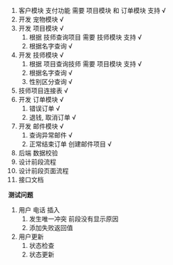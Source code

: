 1. 客户模块 支付功能 需要 项目模块 和 订单模块 支持 √
2. 开发 宠物模块 √
3. 开发 项目模块 √
   1. 根据 技师查询项目 需要 技师模块 支持 √
   2. 根据名字查询 √
4. 开发 技师模块 √
   1. 根据 项目查询技师 需要 项目模块 支持 √
   2. 根据名字查询 √
   3. 性别区分查询 √
5. 技师项目连接表 √
6. 开发 订单模块 √
   1. 错误订单 √
   2. 退钱, 取消订单  √
7. 开发 邮件模块 √
   1. 查询异常邮件 √
   2. 正常结束订单 创建邮件项目 √
8. 后端 数据校验 
9. 设计前段流程
10. 设计前段页面流程
11. 接口文档





**测试问题**

1. 用户 电话 插入 
   1. 发生唯一冲突 前段没有显示原因
   2. 添加失败返回值
2. 用户更新
   1. 状态检查
   2. 状态更新
